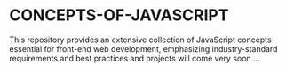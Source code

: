# CONCEPTS-OF-JAVASCRIPT

This repository provides an extensive collection of JavaScript concepts essential for front-end web development, emphasizing industry-standard requirements and best practices and projects will come very soon ...
